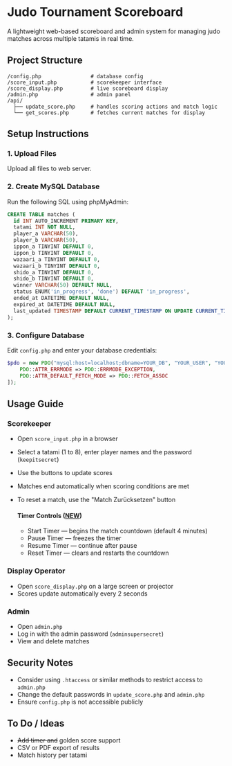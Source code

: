 # Judo Tournament Scoreboard

A lightweight web-based scoreboard and admin system for managing judo matches across multiple tatamis in real time.

## Project Structure

```
/config.php                # database config
/score_input.php           # scorekeeper interface
/score_display.php         # live scoreboard display
/admin.php                 # admin panel
/api/
  ├── update_score.php     # handles scoring actions and match logic
  └── get_scores.php       # fetches current matches for display
```

## Setup Instructions

### 1. Upload Files

Upload all files to web server.

### 2. Create MySQL Database

Run the following SQL using phpMyAdmin:

```sql
CREATE TABLE matches (
  id INT AUTO_INCREMENT PRIMARY KEY,
  tatami INT NOT NULL,
  player_a VARCHAR(50),
  player_b VARCHAR(50),
  ippon_a TINYINT DEFAULT 0,
  ippon_b TINYINT DEFAULT 0,
  wazaari_a TINYINT DEFAULT 0,
  wazaari_b TINYINT DEFAULT 0,
  shido_a TINYINT DEFAULT 0,
  shido_b TINYINT DEFAULT 0,
  winner VARCHAR(50) DEFAULT NULL,
  status ENUM('in_progress', 'done') DEFAULT 'in_progress',
  ended_at DATETIME DEFAULT NULL,
  expired_at DATETIME DEFAULT NULL,
  last_updated TIMESTAMP DEFAULT CURRENT_TIMESTAMP ON UPDATE CURRENT_TIMESTAMP
);
```

### 3. Configure Database

Edit `config.php` and enter your database credentials:

```php
$pdo = new PDO("mysql:host=localhost;dbname=YOUR_DB", "YOUR_USER", "YOUR_PASS", [
    PDO::ATTR_ERRMODE => PDO::ERRMODE_EXCEPTION,
    PDO::ATTR_DEFAULT_FETCH_MODE => PDO::FETCH_ASSOC
]);
```

## Usage Guide

### Scorekeeper

* Open `score_input.php` in a browser
* Select a tatami (1 to 8), enter player names and the password (`keepitsecret`)
* Use the buttons to update scores
* Matches end automatically when scoring conditions are met
* To reset a match, use the "Match Zurücksetzen" button

  #### Timer Controls ([NEW](./code-timer))
  * Start Timer — begins the match countdown (default 4 minutes)
  * Pause Timer — freezes the timer
  * Resume Timer — continue after pause
  * Reset Timer — clears and restarts the countdown

### Display Operator

* Open `score_display.php` on a large screen or projector
* Scores update automatically every 2 seconds

### Admin

* Open `admin.php`
* Log in with the admin password (`adminsupersecret`)
* View and delete matches

## Security Notes

* Consider using `.htaccess` or similar methods to restrict access to `admin.php`
* Change the default passwords in `update_score.php` and `admin.php`
* Ensure `config.php` is not accessible publicly

## To Do / Ideas

* ~~Add timer and~~ golden score support
* CSV or PDF export of results
* Match history per tatami
